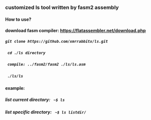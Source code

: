 ### customized ls tool written by fasm2 assembly
#### How to use?
#### download fasm compiler: https://flatassembler.net/download.php
##### ```git clone https://github.com/xmrrabbitx/ls.git```
##### ``` cd ./ls directory```
##### ``` compile: ../fasm2/fasm2 ./ls/ls.asm```
##### ``` ./ls/ls```
#### example:
##### list current directory: ``` ~$ ls```
##### list specific directory: ``` ~$ ls listdir/```
